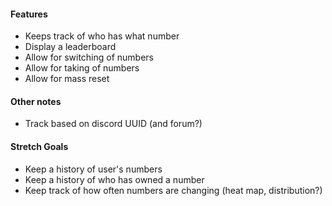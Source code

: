 #### Features
- Keeps track of who has what number
- Display a leaderboard
- Allow for switching of numbers
- Allow for taking of numbers
- Allow for mass reset


#### Other notes
- Track based on discord UUID (and forum?)


#### Stretch Goals
- Keep a history of user's numbers
- Keep a history of who has owned a number
- Keep track of how often numbers are changing (heat map, distribution?)
